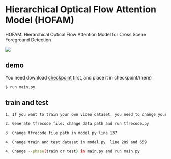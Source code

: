 # Hierarchical Optical Flow Attention Model (HOFAM)
HOFAM: Hierarchical Optical Flow Attention Model for Cross Scene Foreground Detection

![](./test_0055.png)

## demo

You need download [checkpoint](https://drive.google.com/file/d/1RodI2WjeG7X28T1kSTRppGmvSX95CUO8/view?usp=sharing) first, and place it in checkpoint/(here)

```sh
$ run main.py
```

## train and test

```sh
1. If you want to train your own video dataset, you need to change your dataset same as dataset/demo_data/test_000155.png

2. Generate tfrecode file: change data path and run tfrecode.py

3. Change tfrecode file path in model.py line 137

4. Change train and test dataset in model.py  line 209 and 659

4. Change --phase(train or test) in main.py and run main.py
```




